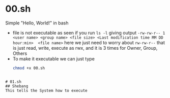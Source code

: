 # 00.sh
Simple "Hello, World!" in bash
- file is not executable as seen if you run `ls -l`  giving output 
   ```-rw-rw-r-- 1 <user name> <group name> <file size> <Last modification time MM DD hour:min>  <file name>```
   here we just need to  worry about `rw-rw-r--` that is just read, write, execute as rwx, and it is 3 times for Owner, Group, Others
- To make it executable we can just type
  ```sh
  chmod +x 00.sh
```

# 01.sh
## Shebang
This tells the System how to execute